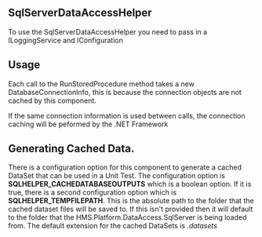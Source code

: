 ﻿## SqlServerDataAccessHelper
To use the SqlServerDataAccessHelper you need to pass in a ILoggingService and IConfiguration

## Usage
Each call to the RunStoredProcedure method takes a new DatabaseConnectionInfo, this is because the connection objects are not cached by this component. 

If the same connection information is used between calls, the connection caching will be peformed by the .NET Framework

## Generating Cached Data.
There is a configuration option for this component to generate a cached DataSet that can be used in a Unit Test. 
The configuration option is **SQLHELPER_CACHEDATABASEOUTPUTS** which is a boolean option. If it is true, there is a second configuration option which is **SQLHELPER_TEMPFILEPATH**. This is the absolute path to the folder that the cached dataset files will be saved to. If this isn't provided then it will default to the folder that the HMS.Platform.DataAccess.SqlServer is being loaded from.
The default extension for the cached DataSets is _.datasets_
